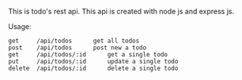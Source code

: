 This is todo's rest api. This api is created with node js and express js. 

Usage:

	get     /api/todos		get all todos
	post    /api/todos		post new a todo
	get     /api/todos/:id 		get a single todo
	put     /api/todos/:id 		update a single todo
	delete  /api/todos/:id 		delete a single todo
